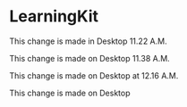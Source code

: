 # LearningKit

This change is made in Desktop 11.22 A.M. 

This change is made on Desktop 11.38 A.M.

This change is made on Desktop at 12.16 A.M. 

This change is made on Desktop 